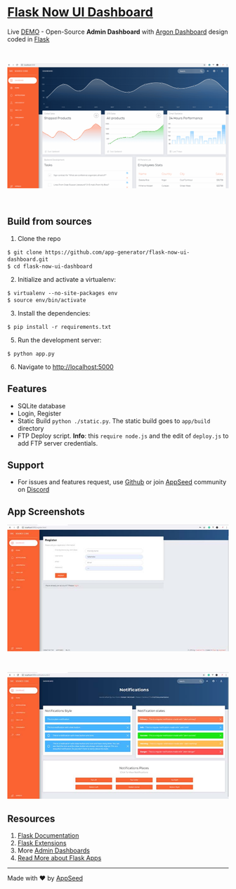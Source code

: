 # [Flask Now UI Dashboard](https://flask-now-ui-dashboard.appseed.us)

Live [DEMO](https://flask-argon-dashboard.appseed.us/) - Open-Source **Admin Dashboard** with [Argon Dashboard](https://www.creative-tim.com/product/argon-dashboard) design coded in [Flask](http://flask.pocoo.org/)

<br />

![Flask Dashboard](https://github.com/app-generator/flask-now-ui-dashboard/blob/master/screenshots/flask-now-ui-dashboard-intro.gif)

<br />

## Build from sources

1. Clone the repo
  ```
  $ git clone https://github.com/app-generator/flask-now-ui-dashboard.git
  $ cd flask-now-ui-dashboard
  ```

2. Initialize and activate a virtualenv:
  ```
  $ virtualenv --no-site-packages env
  $ source env/bin/activate
  ```

3. Install the dependencies:
  ```
  $ pip install -r requirements.txt
  ```

5. Run the development server:
  ```
  $ python app.py
  ```

6. Navigate to [http://localhost:5000](http://localhost:5000)

## Features

- SQLite database
- Login, Register
- Static Build `python ./static.py`. The static build goes to `app/build` directory 
- FTP Deploy script. **Info**: this `require node.js` and the edit of `deploy.js` to add FTP server credentials. 

## Support

- For issues and features request, use [Github](https://github.com/app-generator/flask-argon-dashboard/issues/new) or join [AppSeed](https://appseed.us) community on [Discord](https://discord.gg/fZC6hup)   

## App Screenshots

![Flask Dashboard](https://github.com/app-generator/flask-now-ui-dashboard/blob/master/screenshots/flask-now-ui-dashboard-register.jpg)

<br />

![Flask Dashboard](https://github.com/app-generator/flask-now-ui-dashboard/blob/master/screenshots/flask-now-ui-dashboard-notif.jpg)

## Resources

1. [Flask Documentation](http://flask.pocoo.org/docs/)
2. [Flask Extensions](http://flask.pocoo.org/extensions/)
3. More [Admin Dashboards](https://appseed.us/admin-dashboards)
4. [Read More about Flask Apps](https://blog.appseed.us/tag/flask)

---
Made with ♥ by [AppSeed](https://appseed.us?ref=github)

